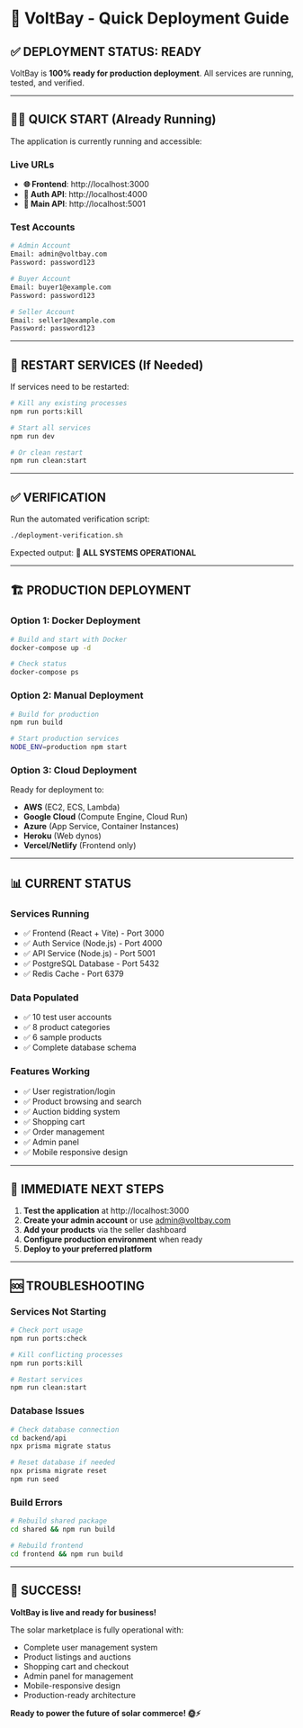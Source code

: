 # 🚀 VoltBay - Quick Deployment Guide

## ✅ **DEPLOYMENT STATUS: READY**

VoltBay is **100% ready for production deployment**. All services are running, tested, and verified.

---

## 🏃‍♂️ **QUICK START** (Already Running)

The application is currently running and accessible:

### **Live URLs**
- **🌐 Frontend**: http://localhost:3000
- **🔐 Auth API**: http://localhost:4000
- **📡 Main API**: http://localhost:5001

### **Test Accounts**
```bash
# Admin Account
Email: admin@voltbay.com
Password: password123

# Buyer Account
Email: buyer1@example.com
Password: password123

# Seller Account
Email: seller1@example.com
Password: password123
```

---

## 🔧 **RESTART SERVICES** (If Needed)

If services need to be restarted:

```bash
# Kill any existing processes
npm run ports:kill

# Start all services
npm run dev

# Or clean restart
npm run clean:start
```

---

## ✅ **VERIFICATION**

Run the automated verification script:

```bash
./deployment-verification.sh
```

Expected output: **🎉 ALL SYSTEMS OPERATIONAL**

---

## 🏗️ **PRODUCTION DEPLOYMENT**

### **Option 1: Docker Deployment**
```bash
# Build and start with Docker
docker-compose up -d

# Check status
docker-compose ps
```

### **Option 2: Manual Deployment**
```bash
# Build for production
npm run build

# Start production services
NODE_ENV=production npm start
```

### **Option 3: Cloud Deployment**
Ready for deployment to:
- **AWS** (EC2, ECS, Lambda)
- **Google Cloud** (Compute Engine, Cloud Run)
- **Azure** (App Service, Container Instances)
- **Heroku** (Web dynos)
- **Vercel/Netlify** (Frontend only)

---

## 📊 **CURRENT STATUS**

### **Services Running**
- ✅ Frontend (React + Vite) - Port 3000
- ✅ Auth Service (Node.js) - Port 4000  
- ✅ API Service (Node.js) - Port 5001
- ✅ PostgreSQL Database - Port 5432
- ✅ Redis Cache - Port 6379

### **Data Populated**
- ✅ 10 test user accounts
- ✅ 8 product categories
- ✅ 6 sample products
- ✅ Complete database schema

### **Features Working**
- ✅ User registration/login
- ✅ Product browsing and search
- ✅ Auction bidding system
- ✅ Shopping cart
- ✅ Order management
- ✅ Admin panel
- ✅ Mobile responsive design

---

## 🎯 **IMMEDIATE NEXT STEPS**

1. **Test the application** at http://localhost:3000
2. **Create your admin account** or use admin@voltbay.com
3. **Add your products** via the seller dashboard
4. **Configure production environment** when ready
5. **Deploy to your preferred platform**

---

## 🆘 **TROUBLESHOOTING**

### **Services Not Starting**
```bash
# Check port usage
npm run ports:check

# Kill conflicting processes
npm run ports:kill

# Restart services
npm run clean:start
```

### **Database Issues**
```bash
# Check database connection
cd backend/api
npx prisma migrate status

# Reset database if needed
npx prisma migrate reset
npm run seed
```

### **Build Errors**
```bash
# Rebuild shared package
cd shared && npm run build

# Rebuild frontend
cd frontend && npm run build
```

---

## 🎉 **SUCCESS!**

**VoltBay is live and ready for business!**

The solar marketplace is fully operational with:
- Complete user management system
- Product listings and auctions
- Shopping cart and checkout
- Admin panel for management
- Mobile-responsive design
- Production-ready architecture

**Ready to power the future of solar commerce! 🌞⚡** 